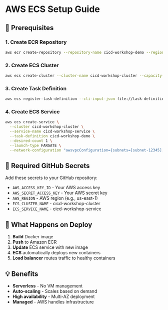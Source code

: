 # AWS ECS Setup Guide

## 🚀 Prerequisites

### 1. Create ECR Repository
```bash
aws ecr create-repository --repository-name cicd-workshop-demo --region us-east-1
```

### 2. Create ECS Cluster
```bash
aws ecs create-cluster --cluster-name cicd-workshop-cluster --capacity-providers FARGATE
```

### 3. Create Task Definition
```bash
aws ecs register-task-definition --cli-input-json file://task-definition.json
```

### 4. Create ECS Service
```bash
aws ecs create-service \
  --cluster cicd-workshop-cluster \
  --service-name cicd-workshop-service \
  --task-definition cicd-workshop-demo \
  --desired-count 1 \
  --launch-type FARGATE \
  --network-configuration "awsvpcConfiguration={subnets=[subnet-12345],securityGroups=[sg-12345],assignPublicIp=ENABLED}"
```

## 🔐 Required GitHub Secrets

Add these secrets to your GitHub repository:

- `AWS_ACCESS_KEY_ID` - Your AWS access key
- `AWS_SECRET_ACCESS_KEY` - Your AWS secret key  
- `AWS_REGION` - AWS region (e.g., us-east-1)
- `ECS_CLUSTER_NAME` - cicd-workshop-cluster
- `ECS_SERVICE_NAME` - cicd-workshop-service

## 🎯 What Happens on Deploy

1. **Build** Docker image
2. **Push** to Amazon ECR
3. **Update** ECS service with new image
4. **ECS** automatically deploys new containers
5. **Load balancer** routes traffic to healthy containers

## 💡 Benefits

- **Serverless** - No VM management
- **Auto-scaling** - Scales based on demand
- **High availability** - Multi-AZ deployment
- **Managed** - AWS handles infrastructure